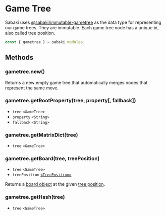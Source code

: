 # Game Tree

Sabaki uses [@sabaki/immutable-gametree](https://github.com/SabakiHQ/immutable-gametree) as the data type for representing our game trees. They are immutable. Each game tree node has a unique id, also called tree position.

```js
const { gametree } = sabaki.modules;
```

## Methods

### gametree.new()

Returns a new empty game tree that automatically merges nodes that represent the same move.

### gametree.getRootProperty(tree, property[, fallback])

- `tree` `<GameTree>`
- `property` `<String>`
- `fallback` `<String>`

### gametree.getMatrixDict(tree)

- `tree` `<GameTree>`

### gametree.getBoard(tree, treePosition)

- `tree` `<GameTree>`
- `treePosition` [`<TreePosition>`](treeposition.md)

Returns a [board object](board.md) at the given [tree position](treeposition.md).

### gametree.getHash(tree)

- `tree` `<GameTree>`
